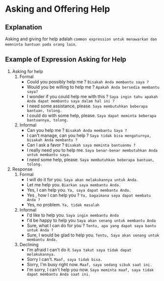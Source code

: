 # Asking and Offering Help
## Explanation
Asking and giving for help adalah `common expression untuk menawarkan dan memninta bantuan pada orang lain`.
## Example of Expression Asking for Help
1. Asking for help
   1. Formal
      - Could you possibly help me ? `Bisakah Anda membantu saya ?`
      - Would you be willing to help me ? `Apakah Anda bersedia membantu saya?`
      - I wonder if you could help me with this ? `Saya ingin tahu apakah Anda dapat membantu saya dalam hal ini ?`
      - I need some assistance, please. `Saya membutuhkan beberapa bantuan, tolong.`
      - I could do with some help, please. `Saya dapat meminta beberapa bantuannya, tolong.`
   2. Informal
      - Can you help me ? `Bisakah Anda membantu Saya ?`
      - I can't manage, can you help ? `Saya tidak bisa mengaturnya, bisakah Anda membantu ?`
      - Can I ask a favor ? `Bisakah saya meminta bantuanmu ?`
      - I really need you to help me. `Saya benar-benar membutuhkan Anda untuk membantu saya.`
      - I need some help, please. `Saya membutuhkan beberapa bantuan, tolong.`
2. Response
   1. Formal
      - I will do it for you. `Saya akan melakukannya untuk Anda.`
      - Let me help you. `Biarkan saya membantu Anda.`
      - Yes, I can help you. `Ya, saya dapat membantu Anda.`
      - Yes , how I can help you ? `Ya, bagaimana saya dapat membatu Anda ?`
      - Yes, no problem. `Ya, tidak masalah`
   2. Informal
      - I'd like to help you. `Saya ingin membantu Anda`
      - I'd be happy to help you `Saya akan senang untuk membantu Anda`
      - Sure, what I can do for you ? `Tentu, apa yang dapat saya bantu untuk Anda ?`
      - Sure, I would be glad to help you. `Tentu, Saya akan senang untuk membantu Anda.`
   3. Declining
      - I'm afraid I can't do it. `Saya takut saya tidak dapat melakukannya.`
      - Sorry I can't. `Maaf, saya tidak bisa.`
      - Sorry, I'm busy right now. `Maaf, saya sedang sibuk saat ini.`
      - I'm sorry, I can't help you now. `Saya meminta maaf, saya tidak dapat membantu Anda saat ini.`

